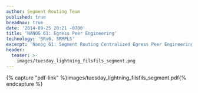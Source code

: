 ```yaml
---
author: Segment Routing Team
published: true
breadnav: true
date: '2014-09-25 20:21 -0700'
title: 'NANOG 61: Egress Peer Engineering'
technology: 'SRv6, SRMPLS'
excerpt: 'Nanog 61: Segment Routing Centralized Egress Peer Engineering'
header:
  teaser: >-
    images/tuesday_lightning_filsfils_segment.png
---
```


{% capture "pdf-link" %}images/tuesday_lightning_filsfils_segment.pdf{% endcapture %}

<script src="{{ 'assets/js/pdfobject.min.js' | relative_url }}"></script>
<div class="fitvidsignore" id="pdf"></div>
<script>PDFObject.embed(" {{ pdf-link | relative_url }} ", "#pdf", {height: "21.5em", width: "31.3em"});</script>
